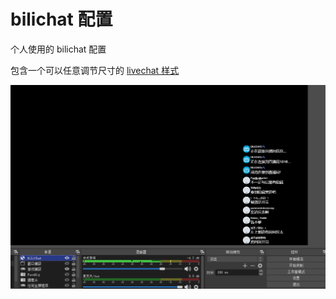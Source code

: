 # bilichat 配置

个人使用的 bilichat 配置

包含一个可以任意调节尺寸的 [livechat 样式](./livechat.css)

![截图](./images/obs64_2020-07-30_23-34-13.png)
